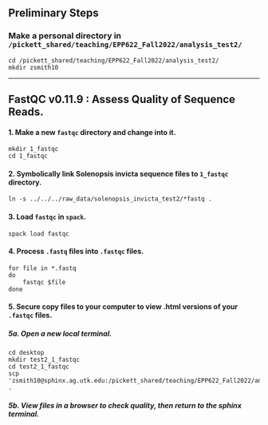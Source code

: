 ## Preliminary Steps

### Make a personal directory in `/pickett_shared/teaching/EPP622_Fall2022/analysis_test2/`
```
cd /pickett_shared/teaching/EPP622_Fall2022/analysis_test2/
mkdir zsmith10
```
---
## FastQC v0.11.9 : Assess Quality of Sequence Reads.

#### 1. Make a new `fastqc` directory and change into it.
```
mkdir 1_fastqc
cd 1_fastqc
```

#### 2. Symbolically link Solenopsis invicta sequence files to `1_fastqc` directory.
```
ln -s ../../../raw_data/solenopsis_invicta_test2/*fastq .
```

#### 3. Load `fastqc` in `spack`.
```
spack load fastqc
```

#### 4. Process `.fastq` files into `.fastqc` files.
```
for file in *.fastq
do
    fastqc $file
done
```

#### 5. Secure copy files to your computer to view .html versions of your `.fastqc` files.
##### 5a. Open a new local terminal.
```
cd desktop
mkdir test2_1_fastqc
cd test2_1_fastqc
scp 'zsmith10@sphinx.ag.utk.edu:/pickett_shared/teaching/EPP622_Fall2022/analysis_test2/zsmith10/1_fastqc/*html' .
```

##### 5b. View files in a browser to check quality, then return to the sphinx terminal.